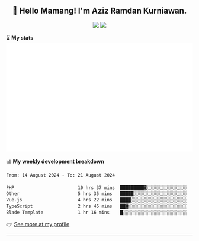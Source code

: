 <h2 align="center">👋 Hello Mamang! I'm Aziz Ramdan Kurniawan.</h2>  
<p align="center">
  <img src="https://komarev.com/ghpvc/?username=azizramdan">
  <img src="https://wakatime.com/badge/user/90056fa0-4c31-4eca-954e-2a3ac05896f9.svg">
</p>
    
⏳ **My stats**  
![](https://raw.githubusercontent.com/azizramdan/github-stats/master/generated/overview.svg#gh-dark-mode-only)

📊 **My weekly development breakdown**
<!--START_SECTION:waka-->

```txt
From: 14 August 2024 - To: 21 August 2024

PHP                        10 hrs 37 mins  █████████▓░░░░░░░░░░░░░░░   38.60 %
Other                      5 hrs 35 mins   █████░░░░░░░░░░░░░░░░░░░░   20.28 %
Vue.js                     4 hrs 22 mins   ████░░░░░░░░░░░░░░░░░░░░░   15.88 %
TypeScript                 2 hrs 45 mins   ██▓░░░░░░░░░░░░░░░░░░░░░░   10.01 %
Blade Template             1 hr 16 mins    █░░░░░░░░░░░░░░░░░░░░░░░░   04.64 %
```

<!--END_SECTION:waka-->
👉 [See more at my profile](https://wakatime.com/@azizramdan)
***
